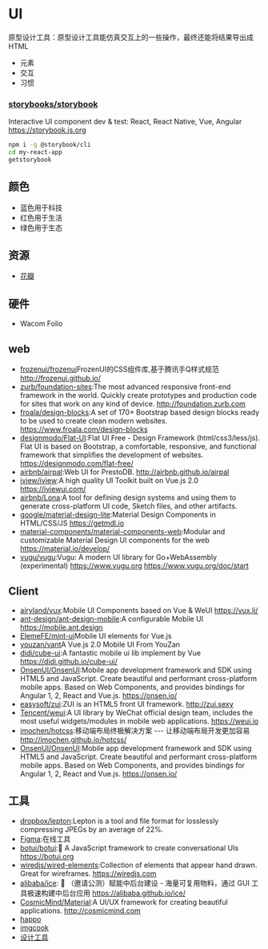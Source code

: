 # UI

原型设计工具：原型设计工具能仿真交互上的一些操作，最终还能将结果导出成 HTML

* 元素
* 交互
* 习惯

### [storybooks/storybook](https://github.com/storybooks/storybook)

Interactive UI component dev & test: React, React Native, Vue, Angular https://storybook.js.org

```sh
npm i -g @storybook/cli
cd my-react-app
getstorybook
```

## 颜色

* 蓝色用于科技
* 红色用于生活
* 绿色用于生态

## 资源

* [花瓣](http://huaban.com/)

## 硬件

* Wacom Folio

## web

* [frozenui/frozenui](https://github.com/frozenui/frozenui)FrozenUI的CSS组件库,基于腾讯手Q样式规范 http://frozenui.github.io/
* [zurb/foundation-sites](https://github.com/zurb/foundation-sites):The most advanced responsive front-end framework in the world. Quickly create prototypes and production code for sites that work on any kind of device. http://foundation.zurb.com
* [froala/design-blocks](https://github.com/froala/design-blocks):A set of 170+ Bootstrap based design blocks ready to be used to create clean modern websites. https://www.froala.com/design-blocks 
* [designmodo/Flat-UI](https://github.com/designmodo/Flat-UI):Flat UI Free - Design Framework (html/css3/less/js). Flat UI is based on Bootstrap, a comfortable, responsive, and functional framework that simplifies the development of websites. https://designmodo.com/flat-free/
* [airbnb/airpal](https://github.com/airbnb/airpal):Web UI for PrestoDB. http://airbnb.github.io/airpal
* [iview/iview](https://github.com/iview/iview):A high quality UI Toolkit built on Vue.js 2.0 https://iviewui.com/
* [airbnb/Lona](https://github.com/airbnb/Lona):A tool for defining design systems and using them to generate cross-platform UI code, Sketch files, and other artifacts.
* [google/material-design-lite](https://github.com/google/material-design-lite):Material Design Components in HTML/CSS/JS https://getmdl.io
* [material-components/material-components-web](https://github.com/material-components/material-components-web):Modular and customizable Material Design UI components for the web https://material.io/develop/
* [vugu/vugu](https://github.com/vugu/vugu):Vugu: A modern UI library for Go+WebAssembly (experimental) https://www.vugu.org  https://www.vugu.org/doc/start

## Client

* [airyland/vux](https://github.com/airyland/vux):Mobile UI Components based on Vue & WeUI https://vux.li/
* [ant-design/ant-design-mobile](https://github.com/ant-design/ant-design-mobile):A configurable Mobile UI https://mobile.ant.design
* [ElemeFE/mint-ui](https://github.com/ElemeFE/mint-ui)Mobile UI elements for Vue.js
* [youzan/vant](https://github.com/youzan/vant)A Vue.js 2.0 Mobile UI From YouZan
* [didi/cube-ui](https://github.com/didi/cube-ui):A fantastic mobile ui lib implement by Vue https://didi.github.io/cube-ui/
* [OnsenUI/OnsenUI](https://github.com/OnsenUI/OnsenUI):Mobile app development framework and SDK using HTML5 and JavaScript. Create beautiful and performant cross-platform mobile apps. Based on Web Components, and provides bindings for Angular 1, 2, React and Vue.js. https://onsen.io/
* [easysoft/zui](https://github.com/easysoft/zui):ZUI is an HTML5 front UI framework. http://zui.sexy
* [Tencent/weui](https://github.com/Tencent/weui):A UI library by WeChat official design team, includes the most useful widgets/modules in mobile web applications. https://weui.io
* [imochen/hotcss](https://github.com/imochen/hotcss):移动端布局终极解决方案 --- 让移动端布局开发更加容易 http://imochen.github.io/hotcss/
* [OnsenUI/OnsenUI](https://github.com/OnsenUI/OnsenUI):Mobile app development framework and SDK using HTML5 and JavaScript. Create beautiful and performant cross-platform mobile apps. Based on Web Components, and provides bindings for Angular 1, 2, React and Vue.js. https://onsen.io/

## 工具

* [dropbox/lepton](https://github.com/dropbox/lepton):Lepton is a tool and file format for losslessly compressing JPEGs by an average of 22%.
* [Figma](https://www.figma.com/):在线工具
* [botui/botui](https://github.com/botui/botui):🤖 A JavaScript framework to create conversational UIs https://botui.org
* [wiredjs/wired-elements](https://github.com/wiredjs/wired-elements):Collection of elements that appear hand drawn. Great for wireframes. https://wiredjs.com
* [alibaba/ice](https://github.com/alibaba/ice/): 🚀 （邀请公测）赋能中后台建设 - 海量可复用物料，通过 GUI 工具极速构建中后台应用 https://alibaba.github.io/ice/
* [CosmicMind/Material](https://github.com/CosmicMind/Material):A UI/UX framework for creating beautiful applications. http://cosmicmind.com
* [happo](https://happo.io/)
* [imgcook](https://imgcook.taobao.org)
* [设计工具](https://www.canva.cn)
